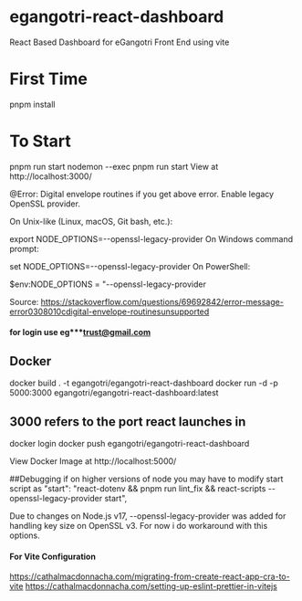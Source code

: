 # egangotri-react-dashboard
React Based Dashboard for eGangotri Front End using vite

# First Time
pnpm install

# To Start
pnpm run start
nodemon --exec pnpm run start
View at http://localhost:3000/

@Error: Digital envelope routines
if you get above error. Enable legacy OpenSSL provider.

On Unix-like (Linux, macOS, Git bash, etc.):

export NODE_OPTIONS=--openssl-legacy-provider
On Windows command prompt:

set NODE_OPTIONS=--openssl-legacy-provider
On PowerShell:

$env:NODE_OPTIONS = "--openssl-legacy-provider

Source: https://stackoverflow.com/questions/69692842/error-message-error0308010cdigital-envelope-routinesunsupported

#### for login use eg***trust@gmail.com
## Docker
docker build . -t egangotri/egangotri-react-dashboard
docker run -d -p 5000:3000  egangotri/egangotri-react-dashboard:latest
## 3000 refers to the port react launches in
docker login
docker push  egangotri/egangotri-react-dashboard

View Docker Image at 
http://localhost:5000/

##Debugging
if on higher versions of node you may have to modify start script as 
    "start": "react-dotenv && pnpm run lint_fix && react-scripts --openssl-legacy-provider start",
    
Due to changes on Node.js v17, --openssl-legacy-provider was added for handling key size on OpenSSL v3. For now i do workaround with this options.

#### For Vite Configuration

https://cathalmacdonnacha.com/migrating-from-create-react-app-cra-to-vite
https://cathalmacdonnacha.com/setting-up-eslint-prettier-in-vitejs
